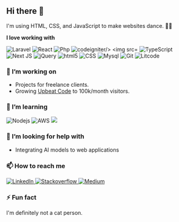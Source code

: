 ## Hi there 👋

I'm using HTML, CSS, and JavaScript to make websites dance. 🕺🏽

**I love working with**

<div display="flex">
  <img src="https://img.shields.io/badge/laravel-%2320232a.svg?style=for-the-badge&logo=laravel&logoColor=%2361DAFB" alt="Laravel"/>
  <img src="https://img.shields.io/badge/react-%2320232a.svg?style=for-the-badge&logo=react&logoColor=%2361DAFB" alt="React"/>
  <img src="https://img.shields.io/badge/php-%2320232a.svg?style=for-the-badge&logo=php&logoColor=%2361DAFB" alt="Php"/>
  <img src="https://img.shields.io/badge/codeigniter-%2320232a.svg?style=for-the-badge&logo=codeigniter&logoColor=%2361DAFB" alt="codeigniter/>
  <img src="https://img.shields.io/badge/typescript-%23007ACC.svg?style=for-the-badge&logo=typescript&logoColor=white" alt="TypeScript"/>
  <img src="https://img.shields.io/badge/Javascript-%2320232a.svg?style=for-the-badge&logo=Javascript&logoColor=%2361DAFB" alt="TypeScript"/>
   <img src="https://img.shields.io/badge/Next-black?style=for-the-badge&logo=next.js&logoColor=white" alt="Next JS"/>
  <img src="https://img.shields.io/badge/jQuery-%23663399.svg?style=for-the-badge&logo=jQuery&logoColor=white" alt="jQuery"/>
  <img src="https://img.shields.io/badge/html5-%23663399.svg?style=for-the-badge&logo=html5&logoColor=white" alt="html5"/>
  <img src="https://img.shields.io/badge/css3-%231572B6.svg?style=for-the-badge&logo=css3&logoColor=white" alt="CSS"/>
  <img src="https://img.shields.io/badge/mysql-%231572B6.svg?style=for-the-badge&logo=mysql&logoColor=white" alt="Mysql"/>
  <img src="https://img.shields.io/badge/git-%231572B6.svg?style=for-the-badge&logo=git&logoColor=white" alt="Git"/>
  <img src="https://img.shields.io/badge/litcode-%231572B6.svg?style=for-the-badge&logo=litcode&logoColor=white" alt="Litcode"/>

</div>

### 🔭 I’m working on

- Projects for freelance clients.
- Growing [Upbeat Code](https://www.upbeatcode.com) to 100k/month visitors.

### 🌱 I’m learning

<div display="flex">
  <img src="https://img.shields.io/badge/nodejs-2F3134?style=for-the-badge&logo=nodejs&logoColor=white" alt="Nodejs"/>
  <img src="https://img.shields.io/badge/Amazon_AWS-232F3E?style=for-the-badge&logo=amazon-aws&logoColor=white" alt="AWS"/>
  <img src="https://img.shields.io/badge/Docker-%2320232a.svg?style=for-the-badge&logo=Docker&logoColor=%2361DAFB alt="Docker""/>

</div>

### 🤔 I’m looking for help with

- Integrating AI models to web applications

### 📫 How to reach me

<div display="flex">
  <a href="https://www.linkedin.com/in/md-arif-rizvee-zishan-84baa24a/">
    <img src="https://img.shields.io/badge/linkedin-%230077B5.svg?style=for-the-badge&logo=linkedin&logoColor=white" alt="LinkedIn"/>
  </a>
  <a href="https://stackoverflow.com/users/2382531/zishan">
    <img src="https://img.shields.io/badge/stackoverflow-%230077B5.svg?style=for-the-badge&logo=stackoverflow&logoColor=white" alt="Stackoverflow"/>
  </a>
  <a href="https://medium.com/@bernardbad">
    <img src="https://img.shields.io/badge/Medium-12100E?style=for-the-badge&logo=medium&logoColor=white" alt="Medium"/>
  </a>
</div>

### ⚡ Fun fact

I'm definitely not a cat person.
